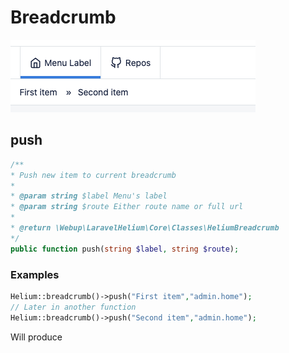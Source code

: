 # Breadcrumb


![Preview](../public/img/breadcrumb.png)


## push

```php
/**
* Push new item to current breadcrumb
*
* @param string $label Menu's label
* @param string $route Either route name or full url
*
* @return \Webup\LaravelHelium\Core\Classes\HeliumBreadcrumb
*/
public function push(string $label, string $route);
```

### Examples

```php
Helium::breadcrumb()->push("First item","admin.home");
// Later in another function
Helium::breadcrumb()->push("Second item","admin.home");
```

Will produce 
